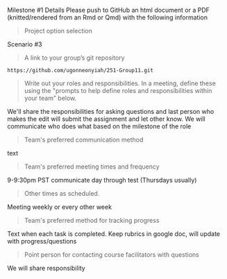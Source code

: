 Milestone #1 Details
Please push to GitHub an html document or a PDF (knitted/rendered from an Rmd or Qmd) with the following information
>Project option selection
   
   Scenario #3
   
>A link to your group’s git repository
    
    https://github.com/ugonneonyiah/251-Group11.git

>Write out your roles and responsibilities. In a meeting, define these using the "prompts to help define roles and responsibilities within your team" below.

We'll share the responsibilities for asking questions and last person who makes the edit will submit the assignment and let other know. We will communicate who does what based on the milestone of the role

>Team's preferred communication method 
   
   text
>Team's preferred meeting times and frequency 
  
  9-9:30pm PST communicate day through test (Thursdays usually)

>Other times as scheduled. 
  
  Meeting weekly or every other week

>Team's preferred method for tracking progress
   
   Text when each task is completed.
   Keep rubrics in google doc, will update with progress/questions

>Point person for contacting course facilitators with questions
   
   We will share responsibility
